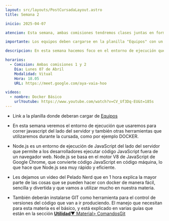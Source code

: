 ```yaml
---
layout: src/layouts/PostCursadaLayout.astro
title: Semana 2

inicio: 2025-04-07

atencion: Esta semana, ambas comisiones tendremos clases juntas en forma virtual.

importante: Los equipos deben cargarse en la planilla "Equipos" con un mínimo de 3 y un máximo de 5 integrantes. Todos los miembros deben pertenecer a la misma comisión. En caso de equipos con integrantes de distintas comisiones, el equipo completo deberá asistir a la comisión que tenga más miembros registrados originalmente. Por ejemplo, si en un equipo de 5 personas hay 3 de la Comisión 1 y 2 de la Comisión 2, todos asistirán a la Comisión 1. Por esto, cada integrante debe completar en la planilla la columna "Comisión asistiré" según corresponda.

descripcion: En esta semana hacemos foco en el entorno de ejecución que usaremos durante la cursada.

horarios:
  - Comision: Ambas comisiones 1 y 2
    Dia: Lunes 07 de Abril
    Modalidad: Vitual
    Hora: 18.05
    URL: https://meet.google.com/aya-vaia-hoo

videos:
  - nombre: Docker Básico
    urlYoutube: https://www.youtube.com/watch?v=CV_Uf3Dq-EU&t=185s
---
```


- Link a la planilla donde deberan cargar de <a href="https://docs.google.com/spreadsheets/d/1FlSAHBPON9jCX9R63odobxGcQIQyxt5or1UqUAfmkGc/edit?usp=sharing" target="_blank">Equipos</a>

- En esta semana veremos el entorno de ejecución que usaremos para correr javascript del lado del servidor y también otras herramientas que utilizaremos durante la cursada, como por ejemplo DOCKER.

- Node.js es un entorno de ejecución de JavaScript del lado del servidor que permite a los desarrolladores ejecutar código JavaScript fuera de un navegador web. Node.js se basa en el motor V8 de JavaScript de Google Chrome, que convierte código JavaScript en código máquina, lo que hace que Node.js sea muy rápido y eficiente.

- Les dejamos un video del Pelado Nerd que en 1 hora explica la mayor parte de las cosas que se pueden hacer con docker de manera fácil, sencilla y divertida y que vamos a utilizar mucho en nuestra materia.

- También deberán instalarse GIT como herramienta para el control de versiones del código que van a ir produciendo. El manejo que necesitan para esta materia es el básico, y está explicado en varias guías que están en la sección <a href="/material#ComandosBasicos" target="_blank">**Utilidad**▼ Material> ComandosGit</a>

